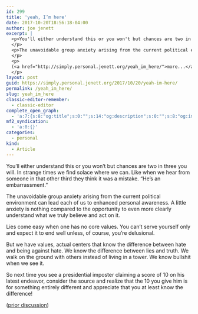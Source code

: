 ```yaml
---
id: 299
title: 'yeah, I’m here'
date: 2017-10-20T18:56:18-04:00
author: joe jenett
excerpt: |
  <p>You'll either understand this or you won't but chances are two in three you will. In strange times we find solace where we can. Like when we hear from someone in that other third they think it was  a mistake. “He's an embarrassment.”
  </p>
  <p>The unavoidable group anxiety arising from the current political environment can lead each of us to enhanced personal awareness. A little anxiety is nothing compared to the opportunity to even more clearly understand what we truly believe and act on it.
  </p>
  <p>
  (<a href="http://simply.personal.jenett.org/yeah_im_here/">more...</a>)
  </p>
layout: post
guid: https://simply.personal.jenett.org/2017/10/20/yeah-im-here/
permalink: /yeah_im_here/
slug: yeah_im_here
classic-editor-remember:
  - classic-editor
complete_open_graph:
  - 'a:7:{s:8:"og:title";s:0:"";s:14:"og:description";s:0:"";s:8:"og:image";s:0:"";s:7:"og:type";s:0:"";s:12:"twitter:card";s:7:"summary";s:19:"twitter:description";s:0:"";s:15:"twitter:creator";s:0:"";}'
mf2_syndication:
  - 'a:0:{}'
categories:
  - personal
kind:
  - Article
---
```

You’ll either understand this or you won’t but chances are two in three you will. In strange times we find solace where we can. Like when we hear from someone in that other third they think it was a mistake. “He’s an embarrassment.” 

The unavoidable group anxiety arising from the current political environment can lead each of us to enhanced personal awareness. A little anxiety is nothing compared to the opportunity to even more clearly understand what we truly believe and act on it. 

Lies come easy when one has no core values. You can’t serve yourself only and expect it to end well unless, of course, you’re delusional. 

But we have values, actual centers that know the difference between hate and being against hate. We know the difference between lies and truth. We walk on the ground with others instead of living in a tower. We know bullshit when we see it. 

So next time you see a presidential imposter claiming a score of 10 on his latest endeavor, consider the source and realize that the 10 you give him is for something entirely different and appreciate that you at least know the difference! 

([prior discussion](https://disqus.com/home/discussion/jenettsimplypersonal/jenettsimplypersonal_yeah_im_here/))